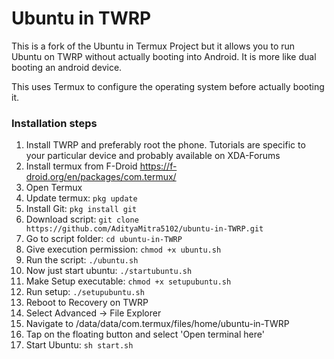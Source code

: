 # Ubuntu in TWRP

This is a fork of the Ubuntu in Termux Project but it allows you to run Ubuntu on TWRP without actually booting into Android. It is more like dual booting an android device.

This uses Termux to configure the operating system before actually booting it.

### Installation steps

1. Install TWRP and preferably root the phone. Tutorials are specific to your particular device and probably available on XDA-Forums
2. Install termux from F-Droid https://f-droid.org/en/packages/com.termux/
3. Open Termux
4. Update termux: `pkg update`
5. Install Git: `pkg install git`
6. Download script: `git clone https://github.com/AdityaMitra5102/ubuntu-in-TWRP.git`
7. Go to script folder: `cd ubuntu-in-TWRP`
8. Give execution permission: `chmod +x ubuntu.sh`
9. Run the script: `./ubuntu.sh`
10. Now just start ubuntu: `./startubuntu.sh`
11. Make Setup executable: `chmod +x setupubuntu.sh`
12. Run setup: `./setupubuntu.sh`
13. Reboot to Recovery on TWRP
14. Select Advanced -> File Explorer
15. Navigate to /data/data/com.termux/files/home/ubuntu-in-TWRP
16. Tap on the floating button and select 'Open terminal here'
17. Start Ubuntu: `sh start.sh`